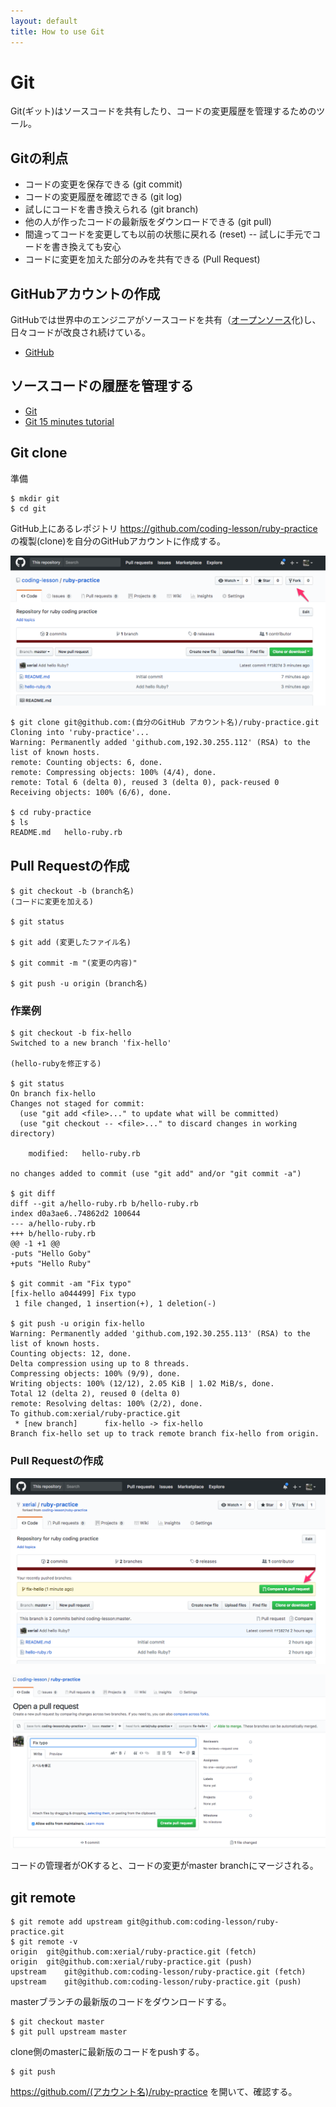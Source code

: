 ```yaml
---
layout: default
title: How to use Git
---
```

Git
====
Git(ギット)はソースコードを共有したり、コードの変更履歴を管理するためのツール。

## Gitの利点
- コードの変更を保存できる (git commit)
- コードの変更履歴を確認できる (git log)
- 試しにコードを書き換えられる (git branch)
- 他の人が作ったコードの最新版をダウンロードできる (git pull)
- 間違ってコードを変更しても以前の状態に戻れる (reset)
-- 試しに手元でコードを書き換えても安心
- コードに変更を加えた部分のみを共有できる (Pull Request)

## GitHubアカウントの作成

GitHubでは世界中のエンジニアがソースコードを共有（[オープンソース](open-source.html)化)し、日々コードが改良され続けている。

- [GitHub](https://github.com/)

## ソースコードの履歴を管理する

- [Git](https://git-scm.com/)
- [Git 15 minutes tutorial](https://try.github.io/levels/1/challenges/1)

## Git clone

準備
```
$ mkdir git
$ cd git
```

GitHub上にあるレポジトリ https://github.com/coding-lesson/ruby-practice の複製(clone)を自分のGitHubアカウントに作成する。

![Fork](images/fork.png)

```shell
$ git clone git@github.com:(自分のGitHub アカウント名)/ruby-practice.git
Cloning into 'ruby-practice'...
Warning: Permanently added 'github.com,192.30.255.112' (RSA) to the list of known hosts.
remote: Counting objects: 6, done.
remote: Compressing objects: 100% (4/4), done.
remote: Total 6 (delta 0), reused 3 (delta 0), pack-reused 0
Receiving objects: 100% (6/6), done.

$ cd ruby-practice
$ ls 
README.md	hello-ruby.rb
```

## Pull Requestの作成

```shell
$ git checkout -b (branch名)
(コードに変更を加える)

$ git status

$ git add (変更したファイル名)

$ git commit -m "(変更の内容)"

$ git push -u origin (branch名)
```

### 作業例

```shell
$ git checkout -b fix-hello
Switched to a new branch 'fix-hello'

(hello-rubyを修正する)

$ git status
On branch fix-hello
Changes not staged for commit:
  (use "git add <file>..." to update what will be committed)
  (use "git checkout -- <file>..." to discard changes in working directory)

	modified:   hello-ruby.rb

no changes added to commit (use "git add" and/or "git commit -a")

$ git diff
diff --git a/hello-ruby.rb b/hello-ruby.rb
index d0a3ae6..74862d2 100644
--- a/hello-ruby.rb
+++ b/hello-ruby.rb
@@ -1 +1 @@
-puts "Hello Goby"
+puts "Hello Ruby"

$ git commit -am "Fix typo"
[fix-hello a044499] Fix typo
 1 file changed, 1 insertion(+), 1 deletion(-)

$ git push -u origin fix-hello
Warning: Permanently added 'github.com,192.30.255.113' (RSA) to the list of known hosts.
Counting objects: 12, done.
Delta compression using up to 8 threads.
Compressing objects: 100% (9/9), done.
Writing objects: 100% (12/12), 2.05 KiB | 1.02 MiB/s, done.
Total 12 (delta 2), reused 0 (delta 0)
remote: Resolving deltas: 100% (2/2), done.
To github.com:xerial/ruby-practice.git
 * [new branch]      fix-hello -> fix-hello
Branch fix-hello set up to track remote branch fix-hello from origin.
```

### Pull Requestの作成
![pr](images/create-pr.png)

![pr](images/new-pr.png)


コードの管理者がOKすると、コードの変更がmaster branchにマージされる。


## git remote

```
$ git remote add upstream git@github.com:coding-lesson/ruby-practice.git
$ git remote -v
origin	git@github.com:xerial/ruby-practice.git (fetch)
origin	git@github.com:xerial/ruby-practice.git (push)
upstream	git@github.com:coding-lesson/ruby-practice.git (fetch)
upstream	git@github.com:coding-lesson/ruby-practice.git (push)
```

masterブランチの最新版のコードをダウンロードする。
```
$ git checkout master
$ git pull upstream master
```

clone側のmasterに最新版のコードをpushする。
```
$ git push
```

https://github.com/(アカウント名)/ruby-practice
を開いて、確認する。

